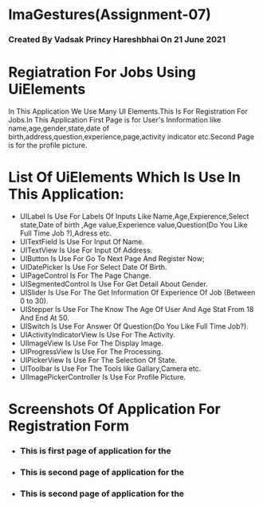 # ImaGestures(Assignment-07)
### Created By Vadsak Princy Hareshbhai  On 21 June 2021

# Regiatration For Jobs Using UiElements
In This Application We Use Many UI Elements.This Is For Registration For Jobs.In This Application First Page is for User's Innformation like name,age,gender,state,date of birth,address,question,experience,page,activity indicator etc.Second Page is for the profile picture.

# List Of UiElements Which Is Use In This Application:
* UILabel Is Use For Labels Of Inputs Like Name,Age,Expierence,Select state,Date of birth ,Age value,Experience value,Question(Do You Like Full Time Job ?),Adress etc.
* UITextField Is Use For Input Of Name.
* UITextView Is Use For Input Of Address.
* UIButton Is Use For Go To Next Page And Register Now;
* UIDatePicker Is Use For Select Date Of Birth.
* UIPageControl Is For The Page Change.
* UISegmentedControl Is Use For Get Detail About Gender.
* UISlider Is Use For The Get Information Of Experience Of Job (Between 0 to 30).
* UIStepper Is Use For The Know The Age Of User And Age Stat From 18 And End At 50.
* UISwitch Is Use For Answer Of Question(Do You Like Full Time Job?).
* UIActivityIndicatorView Is Use For The Activity.
* UIImageView Is Use For The Display Image.
* UIProgressView Is Use For The Processing.
* UIPickerView Is Use For The Selection Of State.
* UIToolbar Is Use For The Tools like Gallary,Camera etc.
* UIImagePickerController Is Use For Profile Picture.


# Screenshots Of Application For Registration Form
* ### This is first page of application for the 


* ### This is second page of application for the 


* ### This is second page of application for the 


